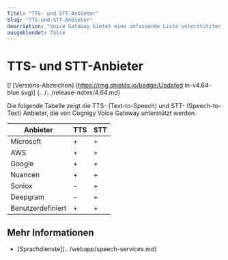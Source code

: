 ```yaml
---
Titel: "TTS- und STT-Anbieter"
Slug: "TTS-und-STT-Anbieter"
description: "Voice Gateway bietet eine umfassende Liste unterstützter TTS- (Text-to-Speech) und STT- (Speech-to-Text) Anbieter, einschließlich Microsoft-, AWS-, Google-, Nuance-, Soniox- und benutzerdefinierter Optionen. Entdecken Sie die verfügbaren Integrationsoptionen für ein verbessertes Spracherlebnis."
ausgeblendet: false
---
```


# TTS- und STT-Anbieter

[! [Versions-Abzeichen] (https://img.shields.io/badge/Updated in-v4.64-blue.svg)] (.. /.. /release-notes/4.64.md)

Die folgende Tabelle zeigt die TTS- (Text-to-Speech) und STT- (Speech-to-Text) Anbieter, die von Cognigy Voice Gateway unterstützt werden.

| Anbieter | TTS | STT |
|-----------|-----|-----|
| Microsoft | +   | +   |
| AWS | +   | +   |
| Google | +   | +   |
| Nuancen | +   | +   |
| Soniox | -   | +   |
| Deepgram | -   | +   |
| Benutzerdefiniert | +   | +   |

## Mehr Informationen

- [Sprachdienste](.. /webapp/speech-services.md)